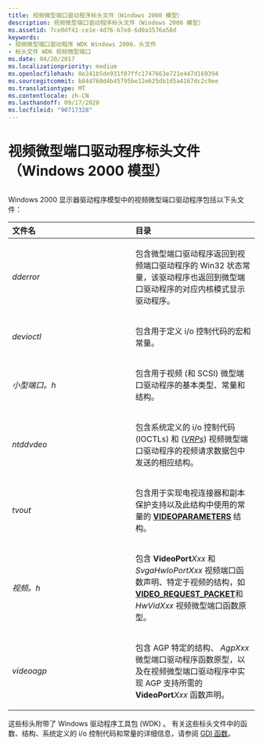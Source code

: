 ```yaml
---
title: 视频微型端口驱动程序标头文件（Windows 2000 模型）
description: 视频微型端口驱动程序标头文件（Windows 2000 模型）
ms.assetid: 7ce0df41-ce1e-4d76-b7e8-6d0a3576a58d
keywords:
- 视频微型端口驱动程序 WDK Windows 2000，头文件
- 标头文件 WDK 视频微型端口
ms.date: 04/20/2017
ms.localizationpriority: medium
ms.openlocfilehash: 8e241b5de931f07ffc1747663e721e447d169394
ms.sourcegitcommit: b84d760d4b45795be12e625db1d5a4167dc2c9ee
ms.translationtype: MT
ms.contentlocale: zh-CN
ms.lasthandoff: 09/17/2020
ms.locfileid: "90717328"
---
```

# <a name="video-miniport-driver-header-files-windows-2000-model"></a>视频微型端口驱动程序标头文件（Windows 2000 模型）


## <span id="ddk_video_miniport_driver_header_files_windows_2000_model__gg"></span><span id="DDK_VIDEO_MINIPORT_DRIVER_HEADER_FILES_WINDOWS_2000_MODEL__GG"></span>


Windows 2000 显示器驱动程序模型中的视频微型端口驱动程序包括以下头文件：

<table>
<colgroup>
<col width="50%" />
<col width="50%" />
</colgroup>
<thead>
<tr class="header">
<th align="left">文件名</th>
<th align="left">目录</th>
</tr>
</thead>
<tbody>
<tr class="odd">
<td align="left"><p><em>dderror</em></p></td>
<td align="left"><p>包含微型端口驱动程序返回到视频端口驱动程序的 Win32 状态常量，该驱动程序也返回到微型端口驱动程序的对应内核模式显示驱动程序。</p></td>
</tr>
<tr class="even">
<td align="left"><p><em>devioctl</em></p></td>
<td align="left"><p>包含用于定义 i/o 控制代码的宏和常量。</p></td>
</tr>
<tr class="odd">
<td align="left"><p><em>小型端口。h</em></p></td>
<td align="left"><p>包含用于视频 (和 SCSI) 微型端口驱动程序的基本类型、常量和结构。</p></td>
</tr>
<tr class="even">
<td align="left"><p><em>ntddvdeo</em></p></td>
<td align="left"><p>包含系统定义的 i/o 控制代码 (IOCTLs) 和 (<a href="/windows-hardware/drivers/#wdkgloss-video-request-packet--vrp-" data-raw-source="&lt;em&gt;VRPs&lt;/em&gt;"><em>VRPs</em></a>) 视频微型端口驱动程序的视频请求数据包中发送的相应结构。</p></td>
</tr>
<tr class="odd">
<td align="left"><p><em>tvout</em></p></td>
<td align="left"><p>包含用于实现电视连接器和副本保护支持以及此结构中使用的常量的 <a href="/windows/win32/api/tvout/ns-tvout-_videoparameters" data-raw-source="[&lt;strong&gt;VIDEOPARAMETERS&lt;/strong&gt;](/windows/win32/api/tvout/ns-tvout-_videoparameters)"><strong>VIDEOPARAMETERS</strong></a> 结构。</p></td>
</tr>
<tr class="even">
<td align="left"><p><em>视频。h</em></p></td>
<td align="left"><p>包含 <strong>VideoPort</strong><em>Xxx</em> 和 <em>SvgaHwIoPortXxx</em> 视频端口函数声明、特定于视频的结构，如 <a href="/windows-hardware/drivers/ddi/video/ns-video-_video_request_packet" data-raw-source="[&lt;strong&gt;VIDEO_REQUEST_PACKET&lt;/strong&gt;](/windows-hardware/drivers/ddi/video/ns-video-_video_request_packet)"><strong>VIDEO_REQUEST_PACKET</strong></a>和 <em>HwVidXxx</em> 视频微型端口函数原型。</p></td>
</tr>
<tr class="odd">
<td align="left"><p><em>videoagp</em></p></td>
<td align="left"><p>包含 AGP 特定的结构、 <em>AgpXxx</em> 微型端口驱动程序函数原型，以及在视频微型端口驱动程序中实现 AGP 支持所需的 <strong>VideoPort</strong><em>Xxx</em> 函数声明。</p></td>
</tr>
</tbody>
</table>

 

这些标头附带了 Windows 驱动程序工具包 (WDK) 。 有关这些标头文件中的函数、结构、系统定义的 i/o 控制代码和常量的详细信息，请参阅 [GDI 函数](/windows-hardware/drivers/ddi/index)。

